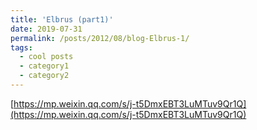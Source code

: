 ```yaml
---
title: 'Elbrus (part1)'
date: 2019-07-31
permalink: /posts/2012/08/blog-Elbrus-1/
tags:
  - cool posts
  - category1
  - category2
---
```


[https://mp.weixin.qq.com/s/j-t5DmxEBT3LuMTuv9Qr1Q](https://mp.weixin.qq.com/s/j-t5DmxEBT3LuMTuv9Qr1Q)
